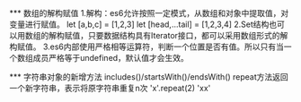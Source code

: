  *** 数组的解构赋值
1.解构：es6允许按照一定模式，从数组和对象中提取值，对变量进行赋值。
let [a,b,c] = [1,2,3]
let [head,...tail] = [1,2,3,4]
2.Set结构也可以用数组的解构赋值，只要数据结构具有Iterator接口，都可以采用数组形式的解构赋值。
3.es6内部使用严格相等运算符，判断一个位置是否有值。所以只有当一个数组成员严格等于undefined，默认值才会生效。

*** 字符串对象的新增方法
includes()/startsWith()/endsWith()
repeat方法返回一个新字符串，表示将原字符串重复n次 'x'.repeat(2) 'xx'








